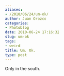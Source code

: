 ```yaml
---
aliases:
- /2010/06/24/um-ok/
author: Juan Orozco
categories:
- Photoblog
date: 2010-06-24 17:16:32
slug: um-ok
tags:
- weird
title: Um. Ok.
type: post
---
```


Only in the south.

[<img src="http://juanthedesigner.files.wordpress.com/2010/06/p_1600_1200_30a3759f-dd93-44ff-bada-568adf28eff21.jpeg?w=580" alt="" class="alignnone size-full" data-recalc-dims="1" />][1]

[1]: http://juanthedesigner.files.wordpress.com/2010/06/p_1600_1200_30a3759f-dd93-44ff-bada-568adf28eff21.jpeg?w=580